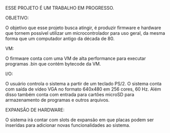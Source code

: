 ESSE PROJETO É UM TRABALHO EM PROGRESSO.


OBJETIVO: 

O objetivo que esse projeto busca atingir, é produzir firmware e hardware que tornem possível utilizar um microcontrolador para uso geral, da mesma forma que um computador antigo da década de 80.

VM:

O firmware conta com uma VM de alta performance para executar programas .bin que contém bytecode da VM.

I/O:

O usuário controla o sistema a partir de um teclado PS/2. O sistema conta com saída de vídeo VGA no formato 640x480 em 256 cores, 60 Hz. Além disso também conta com entrada para cartões microSD para armazenamento de programas e outros arquivos.


EXPANSÃO DE HARDWARE:

O sistema irá contar com slots de expansão em que placas podem ser inseridas para adicionar novas funcionalidades ao sistema.

